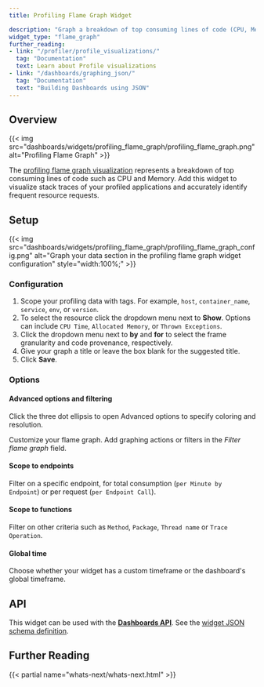 ```yaml
---
title: Profiling Flame Graph Widget

description: "Graph a breakdown of top consuming lines of code (CPU, Memory, ...)"
widget_type: "flame_graph"
further_reading:
- link: "/profiler/profile_visualizations/"
  tag: "Documentation"
  text: Learn about Profile visualizations
- link: "/dashboards/graphing_json/"
  tag: "Documentation"
  text: "Building Dashboards using JSON"
---
```


## Overview

{{< img src="dashboards/widgets/profiling_flame_graph/profiling_flame_graph.png" alt="Profiling Flame Graph" >}}

The [profiling flame graph visualization][1] represents a breakdown of top consuming lines of code such as CPU and Memory. Add this widget to visualize stack traces of your profiled applications and accurately identify frequent resource requests.

## Setup

 {{< img src="dashboards/widgets/profiling_flame_graph/profiling_flame_graph_config.png" alt="Graph your data section in the profiling flame graph widget configuration" style="width:100%;" >}}

### Configuration

1. Scope your profiling data with tags. For example, `host`, `container_name`, `service`, `env`, or `version`.
2. To select the resource click the dropdown menu next to **Show**. Options can include `CPU Time`, `Allocated Memory`, or `Thrown Exceptions`.
3. Click the dropdown menu next to **by** and **for** to select the frame granularity and code provenance, respectively.
4. Give your graph a title or leave the box blank for the suggested title.
5. Click **Save**.

### Options

#### Advanced options and filtering

Click the three dot ellipsis to open Advanced options to specify coloring and resolution.

Customize your flame graph. Add graphing actions or filters in the *Filter flame graph* field.

#### Scope to endpoints

Filter on a specific endpoint, for total consumption (`per Minute by Endpoint`) or per request (`per Endpoint Call`).

#### Scope to functions

Filter on other criteria such as `Method`, `Package`, `Thread name` or `Trace Operation`.

#### Global time

Choose whether your widget has a custom timeframe or the dashboard's global timeframe.

## API

This widget can be used with the **[Dashboards API][2]**. See the [widget JSON schema definition][3].

## Further Reading

{{< partial name="whats-next/whats-next.html" >}}

[1]: /profiler/profile_visualizations/#flame-graph
[2]: /api/latest/dashboards/
[3]: /dashboards/graphing_json/widget_json/
